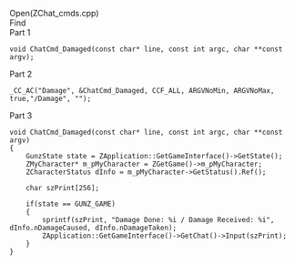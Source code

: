 Open(ZChat_cmds.cpp) <br>
Find <br>
Part 1

    void ChatCmd_Damaged(const char* line, const int argc, char **const argv); 

Part 2

    _CC_AC("Damage", &ChatCmd_Damaged, CCF_ALL, ARGVNoMin, ARGVNoMax, true,"/Damage", ""); 


Part 3

    void ChatCmd_Damaged(const char* line, const int argc, char **const argv)
    {
        GunzState state = ZApplication::GetGameInterface()->GetState();
        ZMyCharacter* m_pMyCharacter = ZGetGame()->m_pMyCharacter;
        ZCharacterStatus dInfo = m_pMyCharacter->GetStatus().Ref();

        char szPrint[256];

        if(state == GUNZ_GAME)
        {
            sprintf(szPrint, "Damage Done: %i / Damage Received: %i", dInfo.nDamageCaused, dInfo.nDamageTaken);
            ZApplication::GetGameInterface()->GetChat()->Input(szPrint);
        }
    } 
